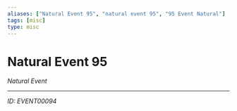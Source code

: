 ```yaml
---
aliases: ["Natural Event 95", "natural event 95", "95 Event Natural"]
tags: [misc]
type: misc
---
```


# Natural Event 95

*Natural Event*

---
*ID: EVENT00094*